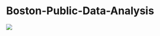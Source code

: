 # Boston-Public-Data-Analysis
 
![](./Boston_Department_Earnings/stacked_2022_earnings.png)<!-- -->
